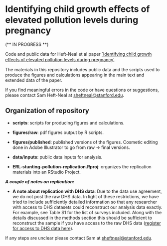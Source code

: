 # Identifying child growth eﬀects of elevated pollution levels during pregnancy

(** IN PROGRESS **)

Code and public data for Heft-Neal et al paper [`Identifying child growth eﬀects of elevated pollution levels during pregnancy'](https://iopscience.iop.org/article/10.1088/1748-9326/ad993b).

The materials in this repository includes public data and the scripts used to produce the figures and calculations appearing in the main text and extended data of the paper.

If you find meaningful errors in the code or have questions or suggestions, please contact Sam Heft-Neal at sheftneal@stanford.edu.

## Organization of repository

* **scripts**: scripts for producing figures and calculations.
* **figures/raw**: pdf figures output by R scripts.
* **figures/published**: published versions of the figures. Cosmetic editing done in Adobe Illustrator to go from raw -> final versions.
* **data/inputs**: public data inputs for analysis.

* **ERL-stunting-pollution-replication.Rproj**: organizes the replication materials into an RStudio Project.





***A couple of notes on replication:***


* **A note about replication with DHS data**: Due to the data use agreement, we do not post the raw DHS data. In light of these restrictions, we have tried to include sufficiently detailed information so that any researcher with access to DHS datasets could reconstruct our analysis data exactly. For example, see Table S1 for the list of surveys included. Along with the details discussed in the methods section this should be sufficient to reconstruct the sample if you have access to the raw DHS data ([register for access to DHS data here](https://dhsprogram.com/data/new-user-registration.cfm)). 

If any steps are unclear please contact Sam at sheftneal@stanford.edu. 

